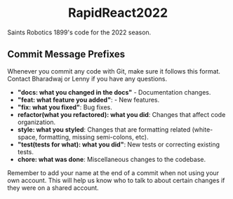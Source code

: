 <h1 align="center">RapidReact2022</h1>

Saints Robotics 1899's code for the 2022 season.

## Commit Message Prefixes

Whenever you commit any code with Git, make sure it follows this format. Contact Bharadwaj or Lenny if you have any questions.

* **"docs: what you changed in the docs"** - Documentation changes.
* **"feat: what feature you added"**: - New features.
* **"fix: what you fixed"**: Bug fixes.
* **refactor(what you refactored): what you did**: Changes that affect code organization.
* **style: what you styled**: Changes that are formatting related (white-space, formatting, missing semi-colons, etc).
* **"test(tests for what): what you did"**: New tests or correcting existing tests.
* **chore: what was done**: Miscellaneous changes to the codebase.

Remember to add your name at the end of a commit when not using your own account. This will help us know who to talk to about certain changes if they were on a shared account.
